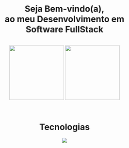 <h1 align="center"> Seja Bem-vindo(a), <br>ao meu Desenvolvimento em <br>Software FullStack</h2>
<br>

<div align="center">
  <img align="center" height="180em" src="https://github-readme-stats.vercel.app/api?username=VictorParizio&show_icons=true&theme=holi&include_all_commits=true&count_private=true"/>
  <img align="center" height="180em" src="https://github-readme-stats.vercel.app/api/top-langs/?username=VictorParizio&layout=compact&langs_count=16&theme=holi"/>
</div>
<br>

<div  align="center"> 
  <div style="display: inline_block"><br>
<!--     <img align="left" height="250" alt="coding-time" src="code.gif"> -->
    <h1 align="center">Tecnologias</h1>
    <p align="center">
      <a href="https://skillicons.dev">
        <img src="https://skillicons.dev/icons?i=postgres,express,nodejs,react,javascript,css,html,vscode,git,figma&perline=5" />
      </a>
    </p>
  </div>
</div>
